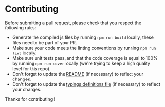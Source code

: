 # Contributing

Before submitting a pull request, please check that you respect the following rules:

* Generate the compiled js files by running `npm run build` locally, these files need to be part of your PR.
* Make sure your code meets the linting conventions by running `npm run lint` locally.
* Make sure unit tests pass, and that the code coverage is equal to 100% by running `npm run cover` locally (we're trying to keep a high quality level for this repo).
* Don't forget to update the [README](./README.md) (if necessary) to reflect your changes.
* Don't forget to update the [typings definitions file](./index.d.ts) (if necessary) to reflect your changes.

Thanks for contributing !
